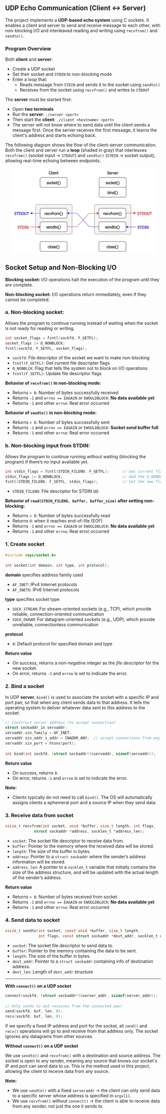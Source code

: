 ## UDP Echo Communication (Client ↔ Server)
The project implements a **UDP-based echo system** using C sockets. It enables a client and server to send and receive message to each other, with non-blocking I/O and interleaved reading and writing using `recvfrom()` and `sendto()`.

### Program Overview
Both **client** and **server**:
- Create a UDP socket
- Set their socket and `STDIN` to non-blocking mode
- Enter a loop that:
    - Reads message from `STDIN` and sends it to the socket using `sendto()`
    - Receives from the socket using `recvfrom()` and writes to `STDOUT`

The **server** must be started first:
- Open **two terminals**
- Run the **server**: `./server <port>`
- Then start the **client**: `./client <hostname> <port>`
- The server will not know where to send data until the client sends a message first. Once the server receives the first message, it learns the client's address and starts echoing back.

The following diagram shows the flow of the client-server communication. Both the client and server run a **loop** (shaded in gray) that interleaves `recvfrom()` (socket input → `STDOUT`) and `sendto()` (`STDIN` → socket output), allowing real-time echoing between endpoints.

<p align="center">
<img src="UDP/UDP_flowchart.png" width="470"/>
</p>

## Socket Setup and Non-Blocking I/O
**Blocking socket:** I/O operations halt the execution of the program until they are complete.

**Non-blocking socket:** I/O operations return immediately, even if they cannot be completed.

### a. Non-blocking socket:

Allows the program to continue running instead of waiting when the socket is not ready for reading or writing.
```c
int socket_flags = fcntl(sockfd, F_GETFL);
socket_flags |= O_NONBLOCK;
fcntl(sockfd, F_SETFL, socket_flags);
```
- `sockfd`: File descriptor of the socket we want to make non-blocking
- `fcntl(F_GETFL)`: Get current file descripter flags
- `O_NONBLCK`: Flag that tells the system not to block on I/O operations
- `fcntl(F_SETFL)`: Update file descriptor flags

**Behavior of `recvfrom()` in non-blocking mode:**
- Returns `> 0`: Number of bytes successfully received
- Returns `-1` and `errno == EAGAIN` or `EWOULDBLOCK`: **No data available yet**
- Returns `-1` and other `errno`: Real error occurred

**Behavior of `sendto()` in non-blocking mode:**
- Returns `> 0`: Number of bytes successfully sent
- Returns `-1` and `errno == EAGAIN` or `EWOULDBLOCK`: **Socket send buffer full**
- Returns `-1` and other `errno`: Real error occurred


### b. Non-blocking input from STDIN:

Allows the program to continue running without waiting (blocking the program) if there’s no input available yet.

```c 
int stdin_flags = fcntl(STDIN_FILENO, F_GETFL);      // Get current flags of stdin
stdin_flags |= O_NONBLOCK;                           // Add the O_NONBLOCK flag
fcntl(STDIN_FILENO, F_SETFL, stdin_flags);           // Set the new flags for stdin
```

- `STDIN_FILENO`: File descriptor for STDIN (`0`)

**Behavior of `read(STDIN_FILENO, buffer, buffer_size)` after setting non-blocking:**
- Returns `> 0`: Number of bytes successfully read
- Returns `0`: when it reaches end-of-file (EOF)
- Returns `-1` and `errno == EAGAIN` or `EWOULDBLOCK`: **No data available yet**
- Returns `-1` and other `errno`: Real error occurred


### 1. Create socket
```c
#include <sys/socket.h>

int socket(int domain, int type, int protocol);
```
**domain** specifies address family used
- `AF_INET`: IPv4 Internet protocols  
- `AF_INET6`: IPv6 Internet protocols

**type** specifies socket type 
- `SOCK_STREAM`: For stream-oriented sockets (e.g., TCP), which provide reliable, connection-oriented communication  
- `SOCK_DGRAM`: For datagram-oriented sockets (e.g., UDP), which provide unreliable, connectionless communication

**protocol**  
- `0`: Default protocol for specified domain and type

**Return value**
- On success, returns a *non-negative* integer as the *file descriptor* for the new socket.
- On error, returns `-1` and `errno` is set to indicate the error.

### 2. Bind a socket
In UDP **server**, `bind()` is used to associate the socket with a specific IP and port pair, so that when any client sends data to that address. It tells the operating system to deliver whatever data sent to this address to the socket.
```c
// Construct server address (to accept connection)
struct sockaddr_in servaddr;
servaddr.sin_family = AF_INET;
servaddr.sin_addr.s_addr = INADDR_ANY;  // accept connections from any IP address
servaddr.sin_port = htons(port);

int bind(int sockfd, (struct sockaddr*)&servaddr, sizeof(servaddr));
```
**Return value**
- On success, returns `0`.
- On error, returns `-1` and `errno` is set to indicate the error.

**Note:**
- Clients typically do not need to call `bind()`. The OS will automatically assigns clients a ephemeral port and a source IP when they send data.

### 3. Receive data from socket
```c
ssize_t recvfrom(int socket, void *buffer, size_t length, int flags,
             struct sockaddr *address, socklen_t *address_len);
```
- `socket`: The socket file descriptor to receive data from.
- `buffer`: Pointer to the memory where the received data will be stored.
- `length`: The size of the buffer in bytes.
- `address`: Pointer to a `struct sockaddr` where the sender’s address information will be stored.
- `address_len`: A pointer to a `socklen_t` variable that initially contains the size of the address structure, and will be updated with the actual length of the sender’s address.

**Return value**
- Returns `> 0`: Number of bytes received from socket
- Returns `-1` and `errno == EAGAIN` or `EWOULDBLOCK`: **No data available yet**
- Returns `-1` and other `errno`: Real error occurred

### 4. Send data to socket
```c
ssize_t sendto(int socket, const void *buffer, size_t length,
               int flags, const struct sockaddr *dest_addr, socklen_t dest_len);
```
- `socket`: The socket file descriptor to send data to.
- `buffer`: Pointer to the memory containing the data to be sent.
- `length`: The size of the buffer in bytes.
- `dest_addr`: Pointer to a `struct sockaddr` containing info of destination address.
- `dest_len`: Length of `dest_addr` structure

---
**With `connect()` on a UDP socket**
```c
connect(sockfd, (struct sockaddr*)&server_addr, sizeof(server_addr));

// Only sends to and receives from the connected peer
send(sockfd, buf, len, 0);
recv(sockfd, buf, len, 0);  
```
If we specify a fixed IP address and port for the socket, all `send()` and `recv()` operations will go to and receive from that address only.
The socket ignores any datagrams from other sources.

**Without `connect()` on a UDP socket**

We use `sendto()` and `recvfrom()` with a destination and source address.
The socket is open to any sender, meaning any source that knows our socket's IP and port can send data to us.
This is the method used in this project, allowing the client to receive data from any source.

**Note:**
- We use `sendto()` with a fixed `serveraddr` → the client can only send data to a specific server whose address is specified in `argv[1]`.
- We use `recvfrom()` without `connect()` → the client is able to receive data from any sender, not just the one it sends to.



